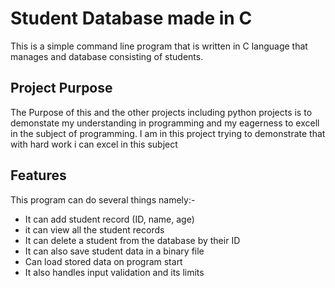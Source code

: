 # Student Database made in C
This is a simple command line program that is written in C language that manages and database consisting of students.

## Project Purpose
The Purpose of this and the other projects including python projects is to demonstate my understanding in programming and my eagerness to excell in the subject of programming. I am in this project trying to demonstrate that with hard work i can excel in this subject

## Features 
This program can do several things namely:-
- It can add student record (ID, name, age)
- it can view all the student records
- It can delete a student from the database by their ID
- It can also save student data in a binary file
- Can load stored data on program start
- It also handles input validation and its limits

